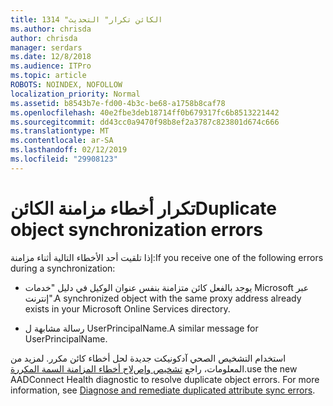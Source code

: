```yaml
---
title: 1314 "الكائن تكرار" التحديث
ms.author: chrisda
author: chrisda
manager: serdars
ms.date: 12/8/2018
ms.audience: ITPro
ms.topic: article
ROBOTS: NOINDEX, NOFOLLOW
localization_priority: Normal
ms.assetid: b8543b7e-fd00-4b3c-be68-a1758b8caf78
ms.openlocfilehash: 40e2fbe3deb18714ff0b679317fc6b8513221442
ms.sourcegitcommit: dd43cc0a9470f98b8ef2a3787c823801d674c666
ms.translationtype: MT
ms.contentlocale: ar-SA
ms.lasthandoff: 02/12/2019
ms.locfileid: "29908123"
---
```

# <a name="duplicate-object-synchronization-errors"></a><span data-ttu-id="52319-102">تكرار أخطاء مزامنة الكائن</span><span class="sxs-lookup"><span data-stu-id="52319-102">Duplicate object synchronization errors</span></span>

<span data-ttu-id="52319-103">إذا تلقيت أحد الأخطاء التالية أثناء مزامنة:</span><span class="sxs-lookup"><span data-stu-id="52319-103">If you receive one of the following errors during a synchronization:</span></span>
  
- <span data-ttu-id="52319-104">يوجد بالفعل كائن متزامنة بنفس عنوان الوكيل في دليل "خدمات Microsoft عبر إنترنت".</span><span class="sxs-lookup"><span data-stu-id="52319-104">A synchronized object with the same proxy address already exists in your Microsoft Online Services directory.</span></span>
    
- <span data-ttu-id="52319-105">رسالة مشابهة ل UserPrincipalName.</span><span class="sxs-lookup"><span data-stu-id="52319-105">A similar message for UserPrincipalName.</span></span>
    
<span data-ttu-id="52319-p101">استخدام التشخيص الصحي آدكونيكت جديدة لحل أخطاء كائن مكرر. لمزيد من المعلومات، راجع [تشخيص وإصﻻح أخطاء المزامنة السمة المكررة](https://docs.microsoft.com/azure/active-directory/hybrid/how-to-connect-health-diagnose-sync-errors).</span><span class="sxs-lookup"><span data-stu-id="52319-p101">use the new AADConnect Health diagnostic to resolve duplicate object errors. For more information, see [Diagnose and remediate duplicated attribute sync errors](https://docs.microsoft.com/azure/active-directory/hybrid/how-to-connect-health-diagnose-sync-errors).</span></span>
  

